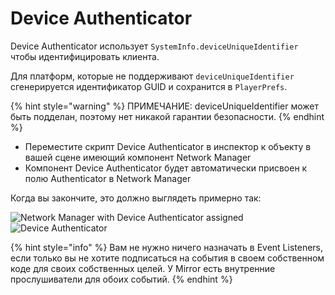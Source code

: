 # Device Authenticator

Device Authenticator использует `SystemInfo.deviceUniqueIdentifier` чтобы идентифицировать клиента.

Для платформ, которые не поддерживают `deviceUniqueIdentifier` сгенерируется идентификатор GUID и сохранится в `PlayerPrefs`.

{% hint style="warning" %}
ПРИМЕЧАНИЕ: deviceUniqueIdentifier может быть подделан, поэтому нет никакой гарантии безопасности.
{% endhint %}

* Переместите скрипт Device Authenticator в инспектор к объекту в вашей сцене имеющий компонент Network Manager
* Компонент Device Authenticator будет автоматически присвоен к полю Authenticator в Network Manager

Когда вы закончите, это должно выглядеть примерно так:

<div align="left">

<img src="../../../.gitbook/assets/image (100).png" alt="Network Manager with Device Authenticator assigned">

</div>

<div align="left">

<img src="../../../.gitbook/assets/image (101).png" alt="Device Authenticator">

</div>

{% hint style="info" %}
Вам не нужно ничего назначать в Event Listeners, если только вы не хотите подписаться на события в своем собственном коде для своих собственных целей. У Mirror есть внутренние прослушиватели для обоих событий.
{% endhint %}
